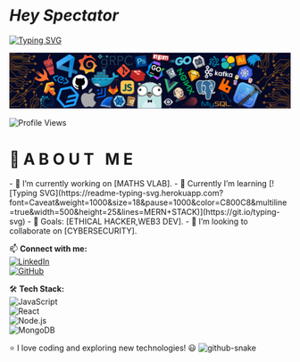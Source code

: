 <h1><em>Hey Spectator</em><img src="https://slackmojis.com/emojis/8809-wave_hello/download" alt="" width=35 /></h1>

<!--
**ISHAN9876/ISHAN9876** is a ✨ _special_ ✨ repository because its `README.md` (this file) appears on your GitHub profile.

Here are some ideas to get you started:

- 🔭 I’m currently working on ...
- 🌱 I’m currently learning ...
- 👯 I’m looking to collaborate on ...
- 🤔 I’m looking for help with ...
- 💬 Ask me about ...
- 📫 How to reach me: ...
- 😄 Pronouns: ...
- ⚡ Fun fact: ...
-->

[![Typing SVG](https://readme-typing-svg.herokuapp.com?font=Galada&weight=1000&size=50&pause=1000&color=C800C8&multiline=true&width=1080&height=100&lines=WELCOME+TO+MY+PROFILE)](https://git.io/typing-svg)

![ISHAN KUMRA](https://github.com/divyansh956/divyansh956/blob/main/img/github.png)

![Profile Views](https://komarev.com/ghpvc/?username=ISHAN9876&color=green)


<p><h1 align="left"><strong>💫 A B O U T &nbsp; M E</h1></strong></p>
- 🚀 I’m currently working on [MATHS VLAB].  
- 🌱 Currently I’m learning  [![Typing SVG](https://readme-typing-svg.herokuapp.com?font=Caveat&weight=1000&size=18&pause=1000&color=C800C8&multiline=true&width=500&height=25&lines=MERN+STACK)](https://git.io/typing-svg)  
- 🎯 Goals: [ETHICAL HACKER,WEB3 DEV].  
- 🤝 I’m looking to collaborate on [CYBERSECURITY].  

📫 **Connect with me:**  
[![LinkedIn](https://img.shields.io/badge/-LinkedIn-blue?style=flat&logo=linkedin)](https://linkedin.com/in/ishankumra)  
[![GitHub](https://img.shields.io/badge/-GitHub-gray?style=flat&logo=github)](https://github.com/ISHAN9876)  

🛠️ **Tech Stack:**  
![JavaScript](https://img.shields.io/badge/-JavaScript-F7DF1E?style=flat&logo=javascript)  
![React](https://img.shields.io/badge/-React-61DAFB?style=flat&logo=react)  
![Node.js](https://img.shields.io/badge/-Node.js-339933?style=flat&logo=node.js)  
![MongoDB](https://img.shields.io/badge/-MongoDB-47A248?style=flat&logo=mongodb)  

⭐ I love coding and exploring new technologies! 😃
<picture>
  <source media="(prefers-color-scheme: dark)" srcset="github-snake-dark.svg" />
  <source media="(prefers-color-scheme: light)" srcset="github-snake.svg" />
  <img alt="github-snake" src="github-snake.svg" />
</picture>
